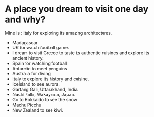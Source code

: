 # A place you dream to visit one day and why?

 Mine is : Italy for exploring its amazing architectures.

- Madagascar
- UK for watch football game.
- I dream to visit Greece to taste its authentic cuisines and explore its ancient history.
- Spain for watching football
- Antarctic to meet penguins.
- Australia for diving.
- Italy to explore its history and cuisine.
- IceIsland to see aurora.
- Gartang Gali, Uttarakhand, India.
- Nachi Falls, Wakayama, Japan.
- Go to Hokkaido to see the snow
- Machu Picchu
- New Zealand to see kiwi.
